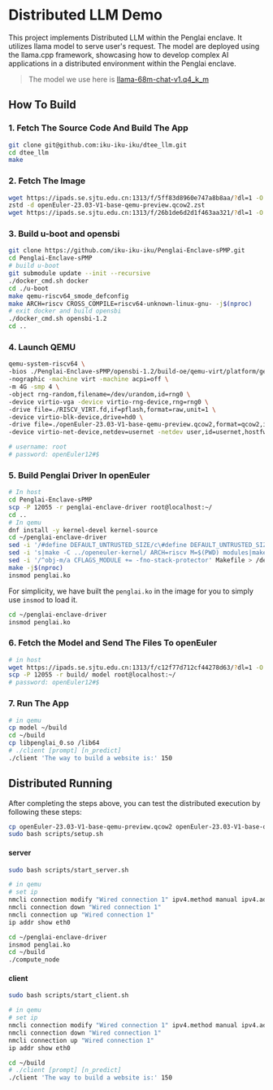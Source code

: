 # Distributed LLM Demo

This project implements Distributed LLM within the Penglai enclave. It utilizes llama model to serve user's request. The model are deployed using the llama.cpp framework, showcasing how to develop complex AI applications in a distributed environment within the Penglai enclave.

> The model we use here is [llama-68m-chat-v1.q4\_k\_m](https://huggingface.co/afrideva/Llama-68M-Chat-v1-GGUF/blob/main/llama-68m-chat-v1.q4_k_m.gguf)

## How To Build

### 1. Fetch The Source Code And Build The App

```sh
git clone git@github.com:iku-iku-iku/dtee_llm.git
cd dtee_llm
make
```

### 2. Fetch The Image

```sh
wget https://ipads.se.sjtu.edu.cn:1313/f/5ff83d8960e747a8b8aa/?dl=1 -O openEuler-23.03-V1-base-qemu-preview.qcow2.zst
zstd -d openEuler-23.03-V1-base-qemu-preview.qcow2.zst
wget https://ipads.se.sjtu.edu.cn:1313/f/26b1de6d2d1f463aa321/?dl=1 -O RISCV_VIRT.fd
```

### 3. Build u-boot and opensbi

```sh
git clone https://github.com/iku-iku-iku/Penglai-Enclave-sPMP.git
cd Penglai-Enclave-sPMP
# build u-boot
git submodule update --init --recursive
./docker_cmd.sh docker
cd ./u-boot
make qemu-riscv64_smode_defconfig
make ARCH=riscv CROSS_COMPILE=riscv64-unknown-linux-gnu- -j$(nproc)
# exit docker and build opensbi
./docker_cmd.sh opensbi-1.2
cd ..
```


### 4. Launch QEMU
```sh
qemu-system-riscv64 \
-bios ./Penglai-Enclave-sPMP/opensbi-1.2/build-oe/qemu-virt/platform/generic/firmware/fw_dynamic.bin \
-nographic -machine virt -machine acpi=off \
-m 4G -smp 4 \
-object rng-random,filename=/dev/urandom,id=rng0 \
-device virtio-vga -device virtio-rng-device,rng=rng0 \
-drive file=./RISCV_VIRT.fd,if=pflash,format=raw,unit=1 \
-device virtio-blk-device,drive=hd0 \
-drive file=./openEuler-23.03-V1-base-qemu-preview.qcow2,format=qcow2,id=hd0 \
-device virtio-net-device,netdev=usernet -netdev user,id=usernet,hostfwd=tcp::12055-:22 -device qemu-xhci -usb -device usb-kbd -device usb-tablet

# username: root
# password: openEuler12#$
```

### 5. Build Penglai Driver In openEuler

```sh
# In host
cd Penglai-Enclave-sPMP
scp -P 12055 -r penglai-enclave-driver root@localhost:~/
cd ..
# In qemu
dnf install -y kernel-devel kernel-source
cd ~/penglai-enclave-driver
sed -i '/#define DEFAULT_UNTRUSTED_SIZE/c\#define DEFAULT_UNTRUSTED_SIZE 512*1024' penglai-config.h
sed -i 's|make -C ../openeuler-kernel/ ARCH=riscv M=$(PWD) modules|make -C /usr/lib/modules/$(shell uname -r)/build ARCH=riscv M=$(PWD) modules|' Makefile > /dev/null 2>&1
sed -i '/^obj-m/a CFLAGS_MODULE += -fno-stack-protector' Makefile > /dev/null 2>&1
make -j$(nproc)
insmod penglai.ko
```

For simplicity, we have built the `penglai.ko` in the image for you to simply use `insmod` to load it.

```sh
cd ~/penglai-enclave-driver
insmod penglai.ko
```

### 6. Fetch the Model and Send The Files To openEuler

```sh
# in host
wget https://ipads.se.sjtu.edu.cn:1313/f/c12f77d712cf44278d63/?dl=1 -O model
scp -P 12055 -r build/ model root@localhost:~/ 
# password: openEuler12#$
```

### 7. Run The App

```sh
# in qemu
cp model ~/build
cd ~/build
cp libpenglai_0.so /lib64
# ./client [prompt] [n_predict]
./client 'The way to build a website is:' 150
```

## Distributed Running

After completing the steps above, you can test the distributed execution by following these steps:

```sh
cp openEuler-23.03-V1-base-qemu-preview.qcow2 openEuler-23.03-V1-base-qemu-preview2.qcow2
sudo bash scripts/setup.sh
```

#### server

```sh
sudo bash scripts/start_server.sh

# in qemu
# set ip
nmcli connection modify "Wired connection 1" ipv4.method manual ipv4.addresses 192.168.1.151/24 ipv4.gateway 192.168.1.1 ipv4.dns "8.8.8.8 8.8.4.4"
nmcli connection down "Wired connection 1"
nmcli connection up "Wired connection 1"
ip addr show eth0

cd ~/penglai-enclave-driver
insmod penglai.ko
cd ~/build
./compute_node
```

#### client

```sh
sudo bash scripts/start_client.sh

# in qemu
# set ip
nmcli connection modify "Wired connection 1" ipv4.method manual ipv4.addresses 192.168.1.152/24 ipv4.gateway 192.168.1.1 ipv4.dns "8.8.8.8 8.8.4.4"
nmcli connection down "Wired connection 1"
nmcli connection up "Wired connection 1"
ip addr show eth0

cd ~/build
# ./client [prompt] [n_predict]
./client 'The way to build a website is:' 150
```
